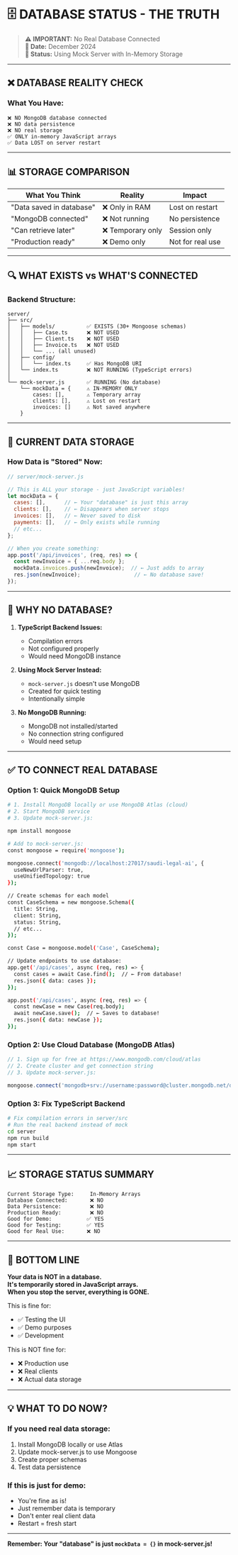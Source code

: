 # 🗄️ **DATABASE STATUS - THE TRUTH**

> **⚠️ IMPORTANT:** No Real Database Connected  
> **📅 Date:** December 2024  
> **🎯 Status:** Using Mock Server with In-Memory Storage

---

## ❌ **DATABASE REALITY CHECK**

### **What You Have:**
```
❌ NO MongoDB database connected
❌ NO data persistence
❌ NO real storage
✅ ONLY in-memory JavaScript arrays
✅ Data LOST on server restart
```

---

## 📊 **STORAGE COMPARISON**

| What You Think | Reality | Impact |
|----------------|---------|--------|
| "Data saved in database" | ❌ Only in RAM | Lost on restart |
| "MongoDB connected" | ❌ Not running | No persistence |
| "Can retrieve later" | ❌ Temporary only | Session only |
| "Production ready" | ❌ Demo only | Not for real use |

---

## 🔍 **WHAT EXISTS vs WHAT'S CONNECTED**

### **Backend Structure:**
```
server/
├── src/
│   ├── models/          ✅ EXISTS (30+ Mongoose schemas)
│   │   ├── Case.ts      ❌ NOT USED
│   │   ├── Client.ts    ❌ NOT USED
│   │   ├── Invoice.ts   ❌ NOT USED
│   │   └── ... (all unused)
│   ├── config/
│   │   └── index.ts     ✅ Has MongoDB URI
│   └── index.ts         ❌ NOT RUNNING (TypeScript errors)
│
└── mock-server.js       ✅ RUNNING (No database)
    └── mockData = {     ⚠️ IN-MEMORY ONLY
        cases: [],       ⚠️ Temporary array
        clients: [],     ⚠️ Lost on restart
        invoices: []     ⚠️ Not saved anywhere
    }
```

---

## 💾 **CURRENT DATA STORAGE**

### **How Data is "Stored" Now:**
```javascript
// server/mock-server.js

// This is ALL your storage - just JavaScript variables!
let mockData = {
  cases: [],      // ← Your "database" is just this array
  clients: [],    // ← Disappears when server stops
  invoices: [],   // ← Never saved to disk
  payments: [],   // ← Only exists while running
  // etc...
};

// When you create something:
app.post('/api/invoices', (req, res) => {
  const newInvoice = { ...req.body };
  mockData.invoices.push(newInvoice);  // ← Just adds to array
  res.json(newInvoice);                 // ← No database save!
});
```

---

## 🚫 **WHY NO DATABASE?**

1. **TypeScript Backend Issues:**
   - Compilation errors
   - Not configured properly
   - Would need MongoDB instance

2. **Using Mock Server Instead:**
   - `mock-server.js` doesn't use MongoDB
   - Created for quick testing
   - Intentionally simple

3. **No MongoDB Running:**
   - MongoDB not installed/started
   - No connection string configured
   - Would need setup

---

## ✅ **TO CONNECT REAL DATABASE**

### **Option 1: Quick MongoDB Setup**
```bash
# 1. Install MongoDB locally or use MongoDB Atlas (cloud)
# 2. Start MongoDB service
# 3. Update mock-server.js:

npm install mongoose

# Add to mock-server.js:
const mongoose = require('mongoose');

mongoose.connect('mongodb://localhost:27017/saudi-legal-ai', {
  useNewUrlParser: true,
  useUnifiedTopology: true
});

// Create schemas for each model
const CaseSchema = new mongoose.Schema({
  title: String,
  client: String,
  status: String,
  // etc...
});

const Case = mongoose.model('Case', CaseSchema);

// Update endpoints to use database:
app.get('/api/cases', async (req, res) => {
  const cases = await Case.find();  // ← From database!
  res.json({ data: cases });
});

app.post('/api/cases', async (req, res) => {
  const newCase = new Case(req.body);
  await newCase.save();  // ← Saves to database!
  res.json({ data: newCase });
});
```

### **Option 2: Use Cloud Database (MongoDB Atlas)**
```javascript
// 1. Sign up for free at https://www.mongodb.com/cloud/atlas
// 2. Create cluster and get connection string
// 3. Update mock-server.js:

mongoose.connect('mongodb+srv://username:password@cluster.mongodb.net/dbname');
```

### **Option 3: Fix TypeScript Backend**
```bash
# Fix compilation errors in server/src
# Run the real backend instead of mock
cd server
npm run build
npm start
```

---

## 📈 **STORAGE STATUS SUMMARY**

```
Current Storage Type:     In-Memory Arrays
Database Connected:       ❌ NO
Data Persistence:         ❌ NO
Production Ready:         ❌ NO
Good for Demo:           ✅ YES
Good for Testing:        ✅ YES
Good for Real Use:       ❌ NO
```

---

## 🎯 **BOTTOM LINE**

**Your data is NOT in a database.**  
**It's temporarily stored in JavaScript arrays.**  
**When you stop the server, everything is GONE.**

This is fine for:
- ✅ Testing the UI
- ✅ Demo purposes
- ✅ Development

This is NOT fine for:
- ❌ Production use
- ❌ Real clients
- ❌ Actual data storage

---

## 💡 **WHAT TO DO NOW?**

### **If you need real data storage:**
1. Install MongoDB locally or use Atlas
2. Update mock-server.js to use Mongoose
3. Create proper schemas
4. Test data persistence

### **If this is just for demo:**
- You're fine as is!
- Just remember data is temporary
- Don't enter real client data
- Restart = fresh start

---

**Remember: Your "database" is just `mockData = {}` in mock-server.js!**
